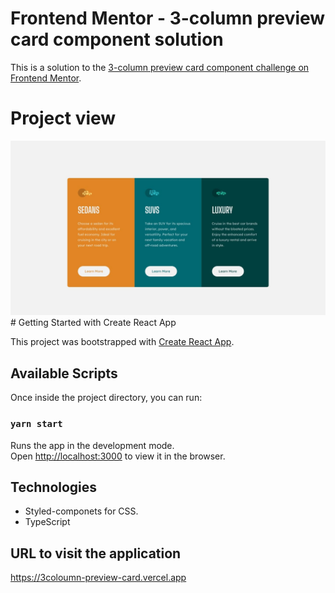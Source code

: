 # Frontend Mentor - 3-column preview card component solution

This is a solution to the [3-column preview card component challenge on Frontend Mentor](https://www.frontendmentor.io/challenges/3column-preview-card-component-pH92eAR2-). 

# Project view
<!-- ![Desktop design](/public/img/desktop-design.jpg)
  ![Desktop Active state](/public/img/active-states.jpg)
  ![Mobile Design](/public/img/mobile-design.jpg) -->

  <img src="public/img/desktop-design.jpg">
# Getting Started with Create React App

This project was bootstrapped with [Create React App](https://github.com/facebook/create-react-app).

## Available Scripts

Once inside the project directory, you can run:

### `yarn start`

Runs the app in the development mode.\
Open [http://localhost:3000](http://localhost:3000) to view it in the browser.

## Technologies
- Styled-componets for CSS.
- TypeScript

## URL to visit the application

https://3coloumn-preview-card.vercel.app
